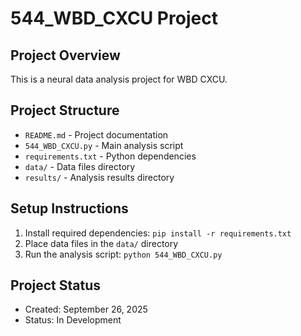 # 544_WBD_CXCU Project

## Project Overview
This is a neural data analysis project for WBD CXCU.

## Project Structure
- `README.md` - Project documentation
- `544_WBD_CXCU.py` - Main analysis script
- `requirements.txt` - Python dependencies
- `data/` - Data files directory
- `results/` - Analysis results directory

## Setup Instructions
1. Install required dependencies: `pip install -r requirements.txt`
2. Place data files in the `data/` directory
3. Run the analysis script: `python 544_WBD_CXCU.py`

## Project Status
- Created: September 26, 2025
- Status: In Development